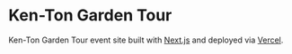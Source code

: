 # Ken-Ton Garden Tour

Ken-Ton Garden Tour event site built with [Next.js](https://nextjs.org/) and deployed via [Vercel](https://vercel.com/).
